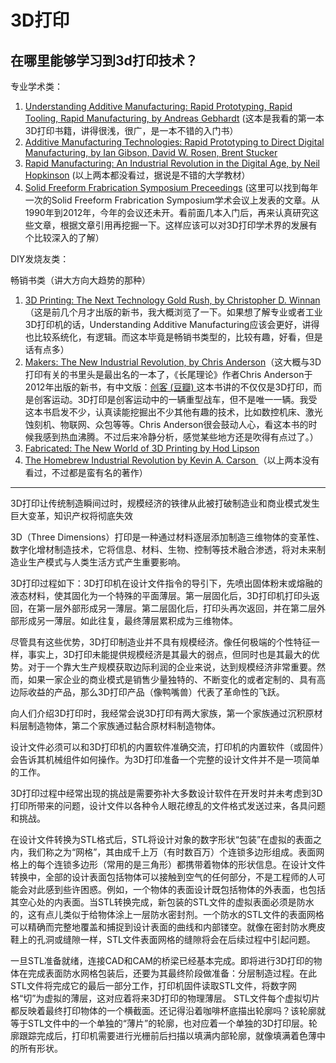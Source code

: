 # 3D打印

## 在哪里能够学习到3d打印技术？

专业学术类：

1. [Understanding Additive Manufacturing: Rapid Prototyping, Rapid Tooling, Rapid Manufacturing, by Andreas Gebhardt](http://www.goodreads.com/book/show/16650939-understanding-additive-manufacturing) (这本是我看的第一本3D打印书籍，讲得很浅，很广，是一本不错的入门书）
2. [Additive Manufacturing Technologies: Rapid Prototyping to Direct Digital Manufacturing, by Ian Gibson, David W. Rosen, Brent Stucker](http://www.goodreads.com/book/show/9197092-additive-manufacturing-technologies)
3. [Rapid Manufacturing: An Industrial Revolution in the Digital Age, by Neil Hopkinson](http://www.goodreads.com/book/show/1051630.Rapid_Manufacturing) (以上两本都没看过，据说是不错的大学教材）
4. [Solid Freeform Frabrication Symposium Preceedings](http://utwired.engr.utexas.edu/lff/symposium/proceedingsArchive/toc.cfm) (这里可以找到每年一次的Solid Freeform Frabrication Symposium学术会议上发表的文章。从1990年到2012年，今年的会议还未开。看前面几本入门后，再来认真研究这些文章，根据文章引用再挖掘一下。这样应该可以对3D打印学术界的发展有个比较深入的了解）

DIY发烧友类：

畅销书类（讲大方向大趋势的那种）

1. [3D Printing: The Next Technology Gold Rush, by Christopher D. Winnan](http://www.goodreads.com/book/show/17279154-3d-printing)（这是前几个月才出版的新书，我大概浏览了一下。如果想了解专业或者工业3D打印机的话，Understanding Additive Manufacturing应该会更好，讲得也比较系统化，有逻辑。而这本毕竟是畅销书类型的，比较有趣，好看，但是话有点多）
2. [Makers: The New Industrial Revolution, by Chris Anderson](http://www.goodreads.com/book/show/13414678-makers)（这大概与3D打印有关的书里头是最出名的一本了，《长尾理论》作者Chris Anderson于2012年出版的新书，有中文版：[创客 (豆瓣) ](http://book.douban.com/subject/20365163/)这本书讲的不仅仅是3D打印，而是创客运动。3D打印是创客运动中的一辆重型战车，但不是唯一一辆。我受这本书启发不少，认真读能挖掘出不少其他有趣的技术，比如数控机床、激光蚀刻机、物联网、众包等等。Chris Anderson很会鼓动人心，看这本书的时候我感到热血沸腾。不过后来冷静分析，感觉某些地方还是吹得有点过了。）
3. [Fabricated: The New World of 3D Printing by Hod Lipson ](http://www.goodreads.com/book/show/17134932-fabricated)
4. [The Homebrew Industrial Revolution by Kevin A. Carson ](http://www.goodreads.com/book/show/8709638-the-homebrew-industrial-revolution)（以上两本没有看过，不过都是蛮有名的著作）

---

3D打印让传统制造瞬间过时，规模经济的铁律从此被打破制造业和商业模式发生巨大变革，知识产权将彻底失效

3D（Three Dimensions）打印是一种通过材料逐层添加制造三维物体的变革性、数字化增材制造技术，它将信息、材料、生物、控制等技术融合渗透，将对未来制造业生产模式与人类生活方式产生重要影响。

3D打印过程如下：3D打印机在设计文件指令的导引下，先喷出固体粉末或熔融的液态材料，使其固化为一个特殊的平面薄层。第一层固化后，3D打印机打印头返回，在第一层外部形成另一薄层。第二层固化后，打印头再次返回，并在第二层外部形成另一薄层。如此往复，最终薄层累积成为三维物体。

尽管具有这些优势，3D打印制造业并不具有规模经济。像任何极端的个性特征一样，事实上，3D打印未能提供规模经济是其最大的弱点，但同时也是其最大的优势。对于一个靠大生产规模获取边际利润的企业来说，达到规模经济非常重要。然而，如果一家企业的商业模式是销售少量独特的、不断变化的或者定制的、具有高边际收益的产品，那么3D打印产品（像鸭嘴兽）代表了革命性的飞跃。

向人们介绍3D打印时，我经常会说3D打印有两大家族，第一个家族通过沉积原材料层制造物体，第二个家族通过黏合原材料制造物体。

设计文件必须可以和3D打印机的内置软件准确交流，打印机的内置软件（或固件）会告诉其机械组件如何操作。为3D打印准备一个完整的设计文件并不是一项简单的工作。

3D打印过程中经常出现的挑战是需要弥补大多数设计软件在开发时并未考虑到3D打印所带来的问题，设计文件以各种令人眼花缭乱的文件格式发送过来，各具问题和挑战。

在设计文件转换为STL格式后，STL将设计对象的数字形状“包装”在虚拟的表面之内，我们称之为“网格”，其由成千上万（有时数百万）个连锁多边形组成。表面网格上的每个连锁多边形（常用的是三角形）都携带着物体的形状信息。在设计文件转换中，全部的设计表面包括物体可以接触到空气的任何部分，不是工程师的人可能会对此感到些许困惑。例如，一个物体的表面设计既包括物体的外表面，也包括其空心处的内表面。当STL转换完成，新包装的STL文件的虚拟表面必须是防水的，这有点儿类似于给物体涂上一层防水密封剂。一个防水的STL文件的表面网格可以精确而完整地覆盖和捕捉到设计表面的曲线和内部镂空。就像在密封防水麂皮鞋上的孔洞或缝隙一样，STL文件表面网格的缝隙将会在后续过程中引起问题。

一旦STL准备就绪，连接CAD和CAM的桥梁已经基本完成。即将进行3D打印的物体在完成表面防水网格包装后，还要为其最终阶段做准备：分层制造过程。在此STL文件将完成它的最后一部分工作，打印机固件读取STL文件，将数字网格“切”为虚拟的薄层，这对应着将来3D打印的物理薄层。 STL文件每个虚拟切片都反映着最终打印物体的一个横截面。还记得沿着咖啡杯底描出轮廓吗？该轮廓就等于STL文件中的一个单独的“薄片”的轮廓，也对应着一个单独的3D打印层。轮廓跟踪完成后，打印机需要进行光栅前后扫描以填满内部轮廓，就像填满着色薄中的所有形状。
